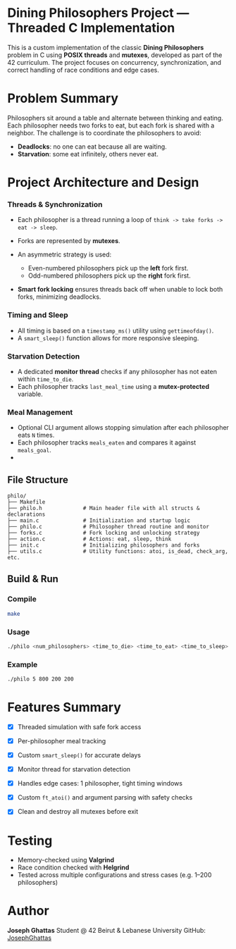 # Dining Philosophers Project — Threaded C Implementation

This is a custom implementation of the classic **Dining Philosophers** problem in C using **POSIX threads** and **mutexes**, developed as part of the 42 curriculum. The project focuses on concurrency, synchronization, and correct handling of race conditions and edge cases.


# Problem Summary

Philosophers sit around a table and alternate between thinking and eating. Each philosopher needs two forks to eat, but each fork is shared with a neighbor. The challenge is to coordinate the philosophers to avoid:

* **Deadlocks**: no one can eat because all are waiting.
* **Starvation**: some eat infinitely, others never eat.


# Project Architecture and Design

### Threads & Synchronization

* Each philosopher is a thread running a loop of `think -> take forks -> eat -> sleep`.
* Forks are represented by **mutexes**.
* An asymmetric strategy is used:

  * Even-numbered philosophers pick up the **left** fork first.
  * Odd-numbered philosophers pick up the **right** fork first.
* **Smart fork locking** ensures threads back off when unable to lock both forks, minimizing deadlocks.

### Timing and Sleep

* All timing is based on a `timestamp_ms()` utility using `gettimeofday()`.
* A `smart_sleep()` function allows for more responsive sleeping.

### Starvation Detection

* A dedicated **monitor thread** checks if any philosopher has not eaten within `time_to_die`.
* Each philosopher tracks `last_meal_time` using a **mutex-protected** variable.

### Meal Management

* Optional CLI argument allows stopping simulation after each philosopher eats `N` times.
* Each philosopher tracks `meals_eaten` and compares it against `meals_goal`.
* 


## File Structure

```
philo/
├── Makefile
├── philo.h             # Main header file with all structs & declarations
├── main.c              # Initialization and startup logic
├── philo.c             # Philosopher thread routine and monitor
├── forks.c             # Fork locking and unlocking strategy
├── action.c            # Actions: eat, sleep, think
├── init.c              # Initializing philosophers and forks
├── utils.c             # Utility functions: atoi, is_dead, check_arg, etc.
```


## Build & Run

### Compile
```bash
make
```

### Usage
```bash
./philo <num_philosophers> <time_to_die> <time_to_eat> <time_to_sleep> [num_times_each_philo_must_eat]
```

### Example
```bash
./philo 5 800 200 200
```


# Features Summary

* [x] Threaded simulation with safe fork access
* [x] Per-philosopher meal tracking
* [x] Custom `smart_sleep()` for accurate delays
* [x] Monitor thread for starvation detection
* [x] Handles edge cases: 1 philosopher, tight timing windows
* [x] Custom `ft_atoi()` and argument parsing with safety checks
* [x] Clean and destroy all mutexes before exit


# Testing

* Memory-checked using **Valgrind**
* Race condition checked with **Helgrind**
* Tested across multiple configurations and stress cases (e.g. 1–200 philosophers)


# Author

**Joseph Ghattas**
Student @ 42 Beirut & Lebanese University
GitHub: [JosephGhattas](https://github.com/JosephGhattas)
